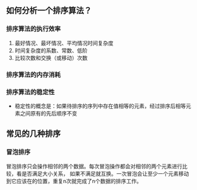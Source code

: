 ## 如何分析一个排序算法？
### 排序算法的执行效率
1. 最好情况、最坏情况、平均情况时间复杂度
2. 时间复杂度的系数、常数、低阶
3. 比较次数和交换（或移动）次数

### 排序算法的内存消耗

### 排序算法的稳定性
- 稳定性的概念是：如果待排序的序列中存在值相等的元素，经过排序后相等元素之间原有的先后顺序不变


## 常见的几种排序
### 冒泡排序
冒泡排序只会操作相邻的两个数据。每次冒泡操作都会对相邻的两个元素进行比较，看是否满足大小关系，
如果不满足就互换。一次冒泡会让至少一个元素移动到它应该在的位置，重复n次就完成了n个数据的排序工作。